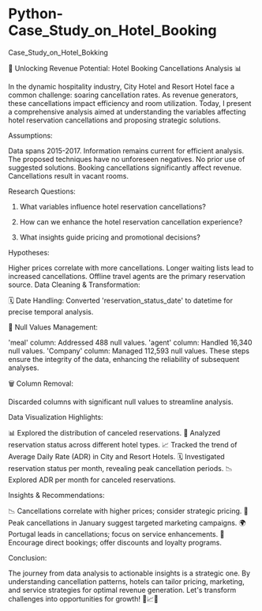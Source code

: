 # Python-Case_Study_on_Hotel_Booking

Case_Study_on_Hotel_Bokking

🧹 Unlocking Revenue Potential: Hotel Booking Cancellations Analysis 📊

In the dynamic hospitality industry, City Hotel and Resort Hotel face a common challenge: soaring cancellation rates. As revenue generators, these cancellations impact efficiency and room utilization. Today, I present a comprehensive analysis aimed at understanding the variables affecting hotel reservation cancellations and proposing strategic solutions.

Assumptions:

Data spans 2015-2017.
Information remains current for efficient analysis.
The proposed techniques have no unforeseen negatives.
No prior use of suggested solutions.
Booking cancellations significantly affect revenue.
Cancellations result in vacant rooms.

Research Questions:

1. What variables influence hotel reservation cancellations?
 
2. How can we enhance the hotel reservation cancellation experience?
   
3. What insights guide pricing and promotional decisions?
   
Hypotheses:

Higher prices correlate with more cancellations.
Longer waiting lists lead to increased cancellations.
Offline travel agents are the primary reservation source.
Data Cleaning & Transformation:

🗓️ Date Handling: Converted 'reservation_status_date' to datetime for precise temporal analysis.

🔄 Null Values Management:

'meal' column: Addressed 488 null values.
'agent' column: Handled 16,340 null values.
'Company' column: Managed 112,593 null values.
These steps ensure the integrity of the data, enhancing the reliability of subsequent analyses.

🗑️ Column Removal:

Discarded columns with significant null values to streamline analysis.

Data Visualization Highlights:

📊 Explored the distribution of canceled reservations.
🏨 Analyzed reservation status across different hotel types.
📈 Tracked the trend of Average Daily Rate (ADR) in City and Resort Hotels.
🗓️ Investigated reservation status per month, revealing peak cancellation periods.
📉 Explored ADR per month for canceled reservations.

Insights & Recommendations:

📉 Cancellations correlate with higher prices; consider strategic pricing.
📆 Peak cancellations in January suggest targeted marketing campaigns.
🌍 Portugal leads in cancellations; focus on service enhancements.
💼 Encourage direct bookings; offer discounts and loyalty programs.

Conclusion: 

The journey from data analysis to actionable insights is a strategic one. By understanding cancellation patterns, hotels can tailor pricing, marketing, and service strategies for optimal revenue generation. Let's transform challenges into opportunities for growth! 💼📈✨
